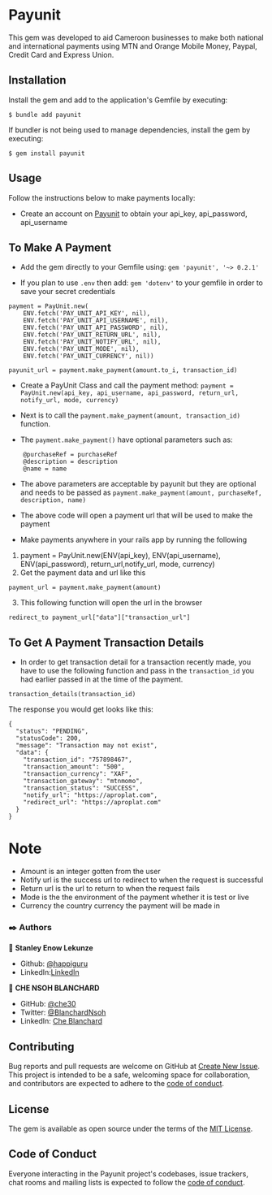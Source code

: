 # Payunit

This gem was developed to aid Cameroon businesses to make both national and international payments using MTN and Orange Mobile Money, Paypal, Credit Card and Express Union.

## Installation

Install the gem and add to the application's Gemfile by executing:

    $ bundle add payunit

If bundler is not being used to manage dependencies, install the gem by executing:

    $ gem install payunit

## Usage
Follow the instructions below to make payments locally:
- Create an account on [Payunit](https://app.payunit.net) to obtain your api_key, api_password, api_username

## To Make A Payment

- Add the gem directly to your Gemfile using:
```gem 'payunit', '~> 0.2.1'```

- If you plan to use `.env` then add:
```gem 'dotenv'```
to your gemfile in order to save your secret credentials
```
payment = PayUnit.new(
    ENV.fetch('PAY_UNIT_API_KEY', nil),
    ENV.fetch('PAY_UNIT_API_USERNAME', nil),
    ENV.fetch('PAY_UNIT_API_PASSWORD', nil),
    ENV.fetch('PAY_UNIT_RETURN_URL', nil),
    ENV.fetch('PAY_UNIT_NOTIFY_URL', nil),
    ENV.fetch('PAY_UNIT_MODE', nil),
    ENV.fetch('PAY_UNIT_CURRENCY', nil))

payunit_url = payment.make_payment(amount.to_i, transaction_id)
```

- Create a PayUnit Class and call the payment method:
```payment = PayUnit.new(api_key, api_username, api_password, return_url, notify_url, mode, currency)```

- Next is to call the ```payment.make_payment(amount, transaction_id)``` function.

- The ```payment.make_payment()``` have optional parameters such as:

```
    @purchaseRef = purchaseRef
    @description = description
    @name = name
```
- The above parameters are acceptable by payunit but they are optional and needs to be passed as ```payment.make_payment(amount, purchaseRef, description, name)```

- The above code will open a payment url that will be used to make the payment
- Make payments anywhere in your rails app by running the following
1. payment = PayUnit.new(ENV(api_key), ENV(api_username), ENV(api_password), return_url,notify_url, mode, currency)
2. Get the payment data and url like this
```
payment_url = payment.make_payment(amount)
```
3. This following function will open the url in the browser
```
redirect_to payment_url["data"]["transaction_url"]
```
## To Get A Payment Transaction Details

- In order to get transaction detail for a transaction recently made, you have to use the following function and pass in the `transaction_id` you had earlier passed in at the time of the payment.

```
transaction_details(transaction_id)
```
The response you would get looks like this:

```
{
  "status": "PENDING",
  "statusCode": 200,
  "message": "Transaction may not exist",
  "data": {
    "transaction_id": "757898467",
    "transaction_amount": "500",
    "transaction_currency": "XAF",
    "transaction_gateway": "mtnmomo",
    "transaction_status": "SUCCESS",
    "notify_url": "https://aproplat.com",
    "redirect_url": "https://aproplat.com"
  }
}
```

# Note
- Amount is an integer gotten from the user
- Notify url is the success url to redirect to when the request is successful 
- Return url is the url to return to when the request fails
- Mode is the the environment of the payment whether it is test or live
- Currency the country currency the payment will be made in 

### ✒️ Authors

👤 **Stanley Enow Lekunze**

- Github: [@happiguru](https://github.com/happiguru)
- LinkedIn:[LinkedIn](https://www.linkedin.com/in/lekunze-nley)

👤 **CHE NSOH BLANCHARD**

- GitHub: [@che30](https://github.com/che30)
- Twitter: [@BlanchardNsoh](https://twitter.com/che55085128 )
- LinkedIn: [Che Blanchard](https://www.linkedin.com/in/che-nsoh-9455271b0/)

## Contributing

Bug reports and pull requests are welcome on GitHub at [Create New Issue](https://github.com/happiguru/payunit/issues/new). This project is intended to be a safe, welcoming space for collaboration, and contributors are expected to adhere to the [code of conduct](https://github.com/[happiguru]/payunit/blob/main/CODE_OF_CONDUCT.md).

## License

The gem is available as open source under the terms of the [MIT License](https://opensource.org/licenses/MIT).

## Code of Conduct

Everyone interacting in the Payunit project's codebases, issue trackers, chat rooms and mailing lists is expected to follow the [code of conduct](https://github.com/[USERNAME]/payunit/blob/main/CODE_OF_CONDUCT.md).

